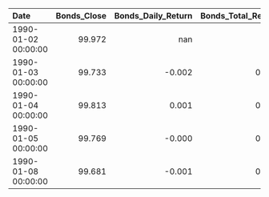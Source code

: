 | Date                |   Bonds_Close |   Bonds_Daily_Return |   Bonds_Total_Return |
|:--------------------|--------------:|---------------------:|---------------------:|
| 1990-01-02 00:00:00 |        99.972 |              nan     |              nan     |
| 1990-01-03 00:00:00 |        99.733 |               -0.002 |                0.998 |
| 1990-01-04 00:00:00 |        99.813 |                0.001 |                0.998 |
| 1990-01-05 00:00:00 |        99.769 |               -0.000 |                0.998 |
| 1990-01-08 00:00:00 |        99.681 |               -0.001 |                0.997 |